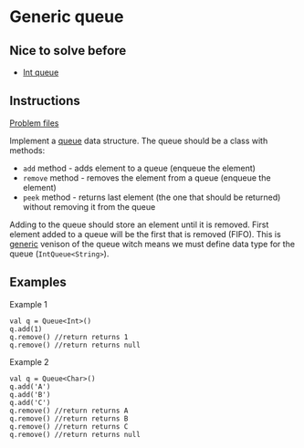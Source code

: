 # Generic queue

## Nice to solve before

* [Int queue](../int/IntQueue.md)

## Instructions

[Problem files](.)

Implement a [queue](https://en.wikipedia.org/wiki/Queue_(abstract_data_type)) data structure. The queue should be a class with methods:
* `add` method - adds element to a queue (enqueue the element)
* `remove` method - removes the element from a queue (enqueue the element)
* `peek` method - returns last element (the one that should be returned) without removing it from the queue

Adding to the queue should store an element until it is removed. First element added to a queue will be the first that is removed (FIFO).
This is [generic](https://kotlinlang.org/docs/reference/generics.html) venison of the queue witch means we must define data type for the
queue (`IntQueue<String>`).

## Examples

Example 1

```
val q = Queue<Int>()
q.add(1)
q.remove() //return returns 1
q.remove() //return returns null
```

Example 2

```
val q = Queue<Char>()
q.add('A')
q.add('B')
q.add('C')
q.remove() //return returns A
q.remove() //return returns B
q.remove() //return returns C
q.remove() //return returns null
```


